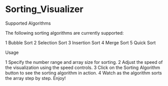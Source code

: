 # Sorting_Visualizer

Supported Algorithms

 The following sorting algorithms are currently supported:
 
  1 Bubble Sort
  2 Selection Sort
  3 Insertion Sort
  4 Merge Sort
  5 Quick Sort
  
Usage

 1 Specify the number range and array size for sorting.
 2 Adjust the speed of the visualization using the speed controls.
 3 Click on the Sorting Algorithm button  to see the sorting algorithm in action.
 4 Watch as the algorithm sorts the array step by step. Enjoy!
